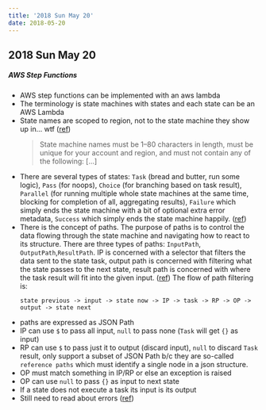 ```yaml
---
title: '2018 Sun May 20'
date: 2018-05-20
---
```


## 2018 Sun May 20

##### AWS Step Functions

- AWS step functions can be implemented with an aws lambda
- The terminology is state machines with states and each state can be an AWS Lambda
- State names are scoped to region, not to the state machine they show up in... wtf ([ref](https://docs.aws.amazon.com/step-functions/latest/dg/amazon-states-language-states.html))
  > State machine names must be 1–80 characters in length, must be unique for your account and region, and must not contain any of the following: [...]
- There are several types of states: `Task` (bread and butter, run some logic), `Pass` (for noops), `Choice` (for branching based on task result), `Parallel` (for running multiple whole state machines at the same time, blocking for completion of all, aggregating results), `Failure` which simply ends the state machine with a bit of optional extra error metadata, `Success` which simply ends the state machine happily. ([ref](httphttps://docs.aws.amazon.com/step-functions/latest/dg/amazon-states-language-states.html))
- There is the concept of paths. The purpose of paths is to control the data flowing through the state machine and navigating how to react to its structure. There are three types of paths: `InputPath`, `OutputPath`,`ResultPath`. IP is concerned with a selector that filters the data sent to the state task, output path is concerned with filtering what the state passes to the next state, result path is concerned with where the task result will fit into the given input. ([ref](https://docs.aws.amazon.com/step-functions/latest/dg/amazon-states-language-input-output-processing.html)) The flow of path filtering is:
  ```
  state previous -> input -> state now -> IP -> task -> RP -> OP -> output -> state next
  ```
- paths are expressed as JSON Path
- IP can use `$` to pass all input, `null` to pass none (`Task` will get `{}` as input)
- RP can use `$` to pass just it to output (discard input), `null` to discard `Task` result, only support a subset of JSON Path b/c they are so-called `reference paths` which must identify a single node in a json structure.
- OP must match something in IP/RP or else an exception is raised
- OP can use `null` to pass `{}` as input to next state
- If a state does not execute a task its input is its output
- Still need to read about errors ([ref](https://docs.aws.amazon.com/step-functions/latest/dg/amazon-states-language-errors.html))
